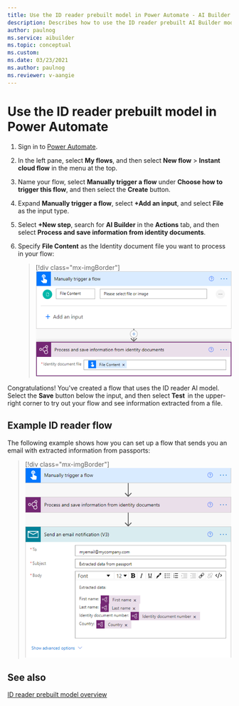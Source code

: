 ```yaml
---
title: Use the ID reader prebuilt model in Power Automate - AI Builder | Microsoft Docs
description: Describes how to use the ID reader prebuilt AI Builder model.
author: paulnog
ms.service: aibuilder
ms.topic: conceptual
ms.custom: 
ms.date: 03/23/2021
ms.author: paulnog
ms.reviewer: v-aangie
---
```


# Use the ID reader prebuilt model in Power Automate

1. Sign in to [Power Automate](https://flow.microsoft.com/).
1. In the left pane, select **My flows**, and then select **New flow** > **Instant cloud flow** in the menu at the top.
1. Name your flow, select **Manually trigger a flow** under **Choose how to trigger this flow**, and then select the **Create** button.
1. Expand **Manually trigger a flow**, select **+Add an input**, and select **File** as the input type.
1. Select **+New step**, search for **AI Builder** in the **Actions** tab, and then select **Process and save information from identity documents**.
1. Specify **File Content** as the Identity document file you want to process in your flow:

    > [!div class="mx-imgBorder"]
    > ![Trigger identity document flow](media/flow-identity-docs.png "Trigger identity document flow")

Congratulations! You've created a flow that uses the ID reader AI model. Select the **Save** button below the input, and then select **Test**  in the upper-right corner to try out your flow and see information extracted from a file.

## Example ID reader flow

The following example shows how you can set up a flow that sends you an email with extracted information from passports:

> [!div class="mx-imgBorder"]
> ![Trigger identity document email flow](media/flow-id-reader-email.png "Trigger identity document email flow")

## See also

[ID reader prebuilt model overview](prebuilt-id-reader.md)